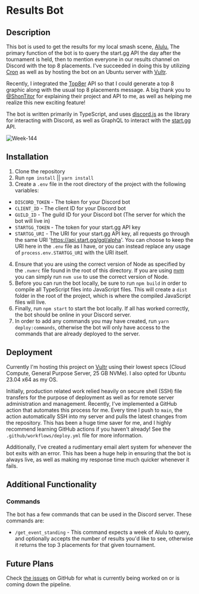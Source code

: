 # Results Bot

## Description

This bot is used to get the results for my local smash scene, [Alulu.](https://www.start.gg/tournament/alulu-135/details) The primary function of the bot is to query the start.gg API the day after the tournament is held, then to mention everyone in our results channel on Discord with the top 8 placements. I've succeeded in doing this by utilizing [Cron](https://www.npmjs.com/package/cron) as well as by hosting the bot on an Ubuntu server with [Vultr](https://www.vultr.com/).

Recently, I integrated the [Top8er](https://github.com/ShonTitor/Top8er) API so that I could generate a top 8 graphic along with the usual top 8 placements message. A big thank you to [@ShonTitor](https://github.com/ShonTitor) for explaining their project and API to me, as well as helping me realize this new exciting feature!

The bot is written primarily in TypeScript, and uses [discord.js](https://discord.js.org/#/) as the library for interacting with Discord, as well as GraphQL to interact with the [start.gg](https://developer.start.gg) API.

![Week-144](/../screenshots/screenshots/resultBot.png?raw=true 'Week 144 Results')

## Installation

1. Clone the repository
2. Run `npm install` || `yarn install`
3. Create a `.env` file in the root directory of the project with the following variables:

- `DISCORD_TOKEN` - The token for your Discord bot
- `CLIENT_ID` - The client ID for your Discord bot
- `GUILD_ID` - The guild ID for your Discord bot (The server for which the bot will live in)
- `STARTGG_TOKEN` - The token for your start.gg API key
- `STARTGG_URI` - The URI for your start.gg API key, all requests go through the same URI 'https://api.start.gg/gql/alpha'. You can choose to keep the URI here in the `.env` file as I have, or you can instead replace any usage of `process.env.STARTGG_URI` with the URI itself.

4. Ensure that you are using the correct version of Node as specified by the `.nvmrc` file found in the root of this directory. If you are using [nvm](https://github.com/nvm-sh/nvm) you can simply run `nvm use` to use the correct version of Node.
5. Before you can run the bot locally, be sure to run `npm build` in order to compile all TypeScript files into JavaScript files. This will create a `dist` folder in the root of the project, which is where the compiled JavaScript files will live.
6. Finally, run `npm start` to start the bot locally. If all has worked correctly, the bot should be online in your Discord server.
7. In order to add any commands you may have created, run `yarn deploy:commands`, otherwise the bot will only have access to the commands that are already deployed to the server.

## Deployment

Currently I'm hosting this project on [Vultr](https://www.vultr.com/) using their lowest specs (Cloud Compute, General Purpose Server, 25 GB NVMe). I also opted for Ubuntu 23.04 x64 as my OS.

Initially, production related work relied heavily on secure shell (SSH) file transfers for the purpose of deployment as well as for remote server administration and management. Recently, I've implemented a GitHub action that automates this process for me. Every time I push to `main`, the action automatically SSH into my server and pulls the latest changes from the repository. This has been a huge time saver for me, and I highly recommend learning GitHub actions if you haven't already! See the `.github/workflows/deploy.yml` file for more information.

Additionally, I've created a rudimentary email alert system for whenever the bot exits with an error. This has been a huge help in ensuring that the bot is always live, as well as making my response time much quicker whenever it fails.

## Additional Functionality

### Commands

The bot has a few commands that can be used in the Discord server. These commands are:

- `/get_event_standing` - This command expects a week of Alulu to query, and optionally accepts the number of results you'd like to see, otherwise it returns the top 3 placements for that given tournament.

## Future Plans

Check [the issues](https://github.com/jamespericles/Result-Bot/issues) on GitHub for what is currently being worked on or is coming down the pipeline.
